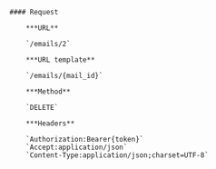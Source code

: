     #### Request

        ***URL**

        `/emails/2`

        ***URL template**

        `/emails/{mail_id}`

        ***Method**

        `DELETE`

        ***Headers**

        `Authorization:Bearer{token}`
        `Accept:application/json`
        `Content-Type:application/json;charset=UTF-8`
